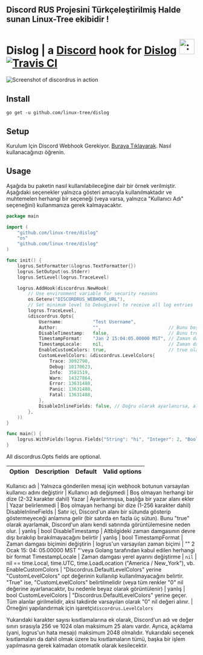 ## Discord RUS Projesini Türkçeleştirilmiş Halde sunan Linux-Tree ekibidir !

# Dislog | a [Discord](https://discordapp.com/) hook for [Dislog](github.com/linux-tree/dislogs) <img src="http://i.imgur.com/hTeVwmJ.png" width="40" height="40" alt=":walrus:" class="emoji" title=":walrus:"/> [![Travis CI](https://api.travis-ci.org/kz/discordrus.svg?branch=master)](https://travis-ci.org/kz/discordrus)

![Screenshot of discordrus in action](https://i.imgur.com/wuB480O.png)

## Install

`go get -u github.com/linux-tree/dislog`

## Setup

Kurulum Için Discord Webhook Gerekiyor. [Buraya Tıklayarak](https://support.discordapp.com/hc/en-us/articles/228383668-Intro-to-Webhooks). Nasıl kullanacağınızı öğrenin.

## Usage

Aşağıda bu paketin nasıl kullanılabileceğine dair bir örnek verilmiştir. Aşağıdaki seçenekler yalnızca gösteri amacıyla kullanılmaktadır ve muhtemelen herhangi bir seçeneği (veya varsa, yalnızca "Kullanıcı Adı" seçeneğini) kullanmanıza gerek kalmayacaktır.


```go
package main

import (
	"github.com/linux-tree/dislog"
	"os"
	"github.com/linux-tree/dislog"
)

func init() {
	logrus.SetFormatter(&logrus.TextFormatter{})
	logrus.SetOutput(os.Stderr)
	logrus.SetLevel(logrus.TraceLevel)

	logrus.AddHook(discordrus.NewHook(
		// Use environment variable for security reasons
		os.Getenv("DISCORDRUS_WEBHOOK_URL"),
		// Set minimum level to DebugLevel to receive all log entries
		logrus.TraceLevel,
		&discordrus.Opts{
			Username:           "Test Username",
			Author:             "",                         // Bunu boş olmayan bir dizeye ayarlamak, yazar metnini mesaj başlığına ekler
			DisableTimestamp:   false,                      // Bunu true olarak ayarlamak, zaman damgalarının altbilgide görünmesini devre dışı bırakır.
			TimestampFormat:    "Jan 2 15:04:05.00000 MST", // Zaman damgası bu biçimi alır; ayarlanmamışsa, logrus'un varsayılan biçimini alacaktır
			TimestampLocale:    nil,                        // Zaman damgası bu yerel ayarı kullanır; ayarlanmamışsa, zamanı kullanacaktır.
			EnableCustomColors: true,                       // true olarak ayarlanırsa aşağıdaki Özel Etiket Renkleri geçerli olacaktır
			CustomLevelColors: &discordrus.LevelColors{
				Trace: 3092790,
				Debug: 10170623,
				Info:  3581519,
				Warn:  14327864,
				Error: 13631488,
				Panic: 13631488,
				Fatal: 13631488,
			},
			DisableInlineFields: false, // Doğru olarak ayarlanırsa, alanlar sütunlarda görünmez ("satır içi")
		},
	))
}

func main() {
	logrus.WithFields(logrus.Fields{"String": "hi", "Integer": 2, "Boolean": false}).Debug("Check this out! Awesome, right?")
}
```

All discordrus.Opts fields are optional.

Option | Description | Default | Valid options
--- | --- | --- | ---

Kullanıcı adı | Yalnızca gönderilen mesaj için webhook botunun varsayılan kullanıcı adını değiştirir | Kullanıcı adı değişmedi | Boş olmayan herhangi bir dize (2-32 karakter dahil)
Yazar | Ayarlanmışsa, başlığa bir yazar alanı ekler | Yazar belirlenmedi | Boş olmayan herhangi bir dize (1-256 karakter dahil)
DisableInlineFields | Satır içi, Discord'un alanı bir sütunda gösterip göstermeyeceği anlamına gelir (bir satırda en fazla üç sütun). Bunu "true" olarak ayarlamak, Discord'un alanı kendi satırında görüntülemesine neden olur. | yanlış | bool
DisableTimestamp | Altbilgideki zaman damgasının devre dışı bırakılıp bırakılmayacağını belirtir | yanlış | bool
TimestampFormat | Zaman damgası biçimini değiştirin | logrus'un varsayılan zaman biçimi | "" 2 Ocak 15: 04: 05.00000 MST "'veya Golang tarafından kabul edilen herhangi bir format
TimestampLocale | Zaman damgası yerel ayarını değiştirme | `nil` | nil == time.Local, time.UTC, time.LoadLocation ("America / New_York"), vb.
EnableCustomColors | "Discordrus.DefaultLevelColors" yerine "CustomLevelColors" opt değerinin kullanılıp kullanılmayacağını belirtir. "True" ise, "CustomLevelColors" belirtilmelidir (veya tüm renkler "0" nil değerine ayarlanacaktır, bu nedenle beyaz olarak görüntülenir) | yanlış | bool
CustomLevelColors | "Discordrus.DefaultLevelColors" yerine geçer. Tüm alanlar girilmelidir, aksi takdirde varsayılan olarak "0" nil değeri alınır. | Örneğini yapılandırmak için işaretçi`discordrus.LevelColors`
	

Yukarıdaki karakter sayısı kısıtlamalarına ek olarak, Discord'un adı ve değer sınırı sırasıyla 256 ve 1024 olan maksimum 25 alanı vardır. Ayrıca, açıklama (yani, logrus'un hata mesajı) maksimum 2048 olmalıdır. Yukarıdaki seçenek kısıtlamaları da dahil olmak üzere bu kısıtlamaların tümü, başka bir işlem yapılmasına gerek kalmadan otomatik olarak kesilecektir.
 
